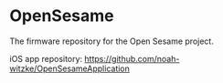 # OpenSesame
The firmware repository for the Open Sesame project.

iOS app repository: https://github.com/noah-witzke/OpenSesameApplication
